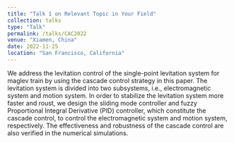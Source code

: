 ```yaml
---
title: "Talk 1 on Relevant Topic in Your Field"
collection: talks
type: "Talk"
permalink: /talks/CAC2022
venue: "Xiamen, China"
date: 2022-11-25
location: "San Francisco, California"
---
```


We address the levitation control of the single-point levitation system for maglev train by using the cascade control strategy in this paper. The levitation system is divided into two subsystems, i.e., electromagnetic system and motion system. In order to stabilize the levitation system more faster and roust, we design the sliding mode controller and fuzzy Proportional Integral Derivative (PID) controller, which constitute the cascade control, to control the electromagnetic system and motion system, respectively. The effectiveness and robustness of the cascade control are also verified in the numerical simulations.
